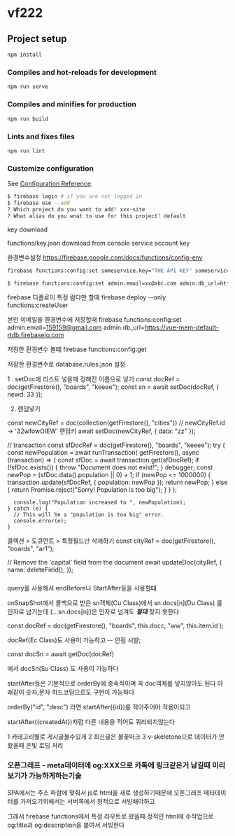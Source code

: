 # vf222

## Project setup

```
npm install
```

### Compiles and hot-reloads for development

```
npm run serve
```

### Compiles and minifies for production

```
npm run build
```

### Lints and fixes files

```
npm run lint
```

### Customize configuration

See [Configuration Reference](https://cli.vuejs.org/config/).

```bash
$ firebase login # if you are not logged in
$ firebase use --add
? Which project do you want to add? xxx-site
? What alias do you wnat to use for this project? default

```

key download

functions/key.json download from console service account key

환경변수설정
https://firebase.google.com/docs/functions/config-env

```bash
firebase functions:config:set someservice.key="THE API KEY" someservice.id="THE CLIENT ID"

$ firebase functions:config:set admin.email=xx@abc.com admin.db_url=https://xxx-site.firebaseio.com
```

firebase 디플로이 특정 람다만 할때
firebase deploy --only functions:createUser

본인 이메일을 환경변수에 저장할때
firebase functions:config:set admin.email=159159@gmail.com admin.db_url=https://vue-mem-default-rtdb.firebaseio.com

저장한 환경변수 볼떄
firebase functions:config:get

저장한 환경변수로 database.rules.json 설정

1 . setDoc에 리스트 넣을때 정해진 이름으로 넣기
const docRef = doc(getFirestore(), "boards", "keeee");
const sn = await setDoc(docRef, { newd: 33 });

2. 랜덤넣기

const newCityRef = doc(collection(getFirestore(), "cities"))
// newCityRef.id -> '32wfowOIEW' 랜덤키
await setDoc(newCityRef, { data: "zz" });

// transaction
const sfDocRef = doc(getFirestore(), "boards", "keeee");
try {
const newPopulation = await runTransaction(
getFirestore(),
async (transaction) => {
const sfDoc = await transaction.get(sfDocRef);
if (!sfDoc.exists()) {
throw "Document does not exist!";
}
debugger;
const newPop = (sfDoc.data().population || 0) + 1;
if (newPop <= 1000000) {
transaction.update(sfDocRef, { population: newPop });
return newPop;
} else {
return Promise.reject("Sorry! Population is too big");
}
}
);

      console.log("Population increased to ", newPopulation);
    } catch (e) {
      // This will be a "population is too big" error.
      console.error(e);
    }

콜렉션 > 도큐먼트 > 특정필드만 삭제하기
const cityRef = doc(getFirestore(), "boards", "ar1");

// Remove the 'capital' field from the document
await updateDoc(cityRef, {
name: deleteField(),
});

###

query를 사용해서 endBefore나 StartAfter등을 사용할떄

onSnapShot에서 콜백으로 받은
sn객체(Cu Class)에서
sn.docs[n](Du Class) 를 인자로 넘기는데
{...sn.docs[n]}은 인자로 넘겨도 **_절대_** 찾지 못한다

const docRef = doc(getFirestore(), "boards", this.docc, "ww", this.item.id );

docRef(Ec Class)도 사용이 가능하고 -- 안됨 시발;

const docSn = await getDoc(docRef)

에서 docSn(Su Class) 도 사용이 가능하다

startAfter등은 기본적으로 orderBy에 종속적이며 꼭 doc객체를 넣지않아도 된다 아래같이 숫자,문자 하드코딩으로도 구현이 가능하다

orderBy("id", "desc") 라면
startAfter({id})를 적어주어야 적용이되고

startAfter({createdAt})처럼 다른 내용을 적어도 쿼리되지않는다

1 카테고리별로 게시글볼수있게
2 최신글은 불꽃마크
3 v-skeletone으로 데이터가 안왔을때 은빛 로딩 처리

### 오픈그래프 - meta데이터에 og:XXX으로 카톡에 링크같은거 남길때 미리보기가 가능하게하는기술

SPA에서는 주소 파람에 맞춰서 js로 html을 새로 생성하기때문에
오픈그래프 메타데이터를 가져오기위해서는 서버쪽에서 정적으로 서빙해야하고

그래서 firebase functions에서 특정 라우트로 왔을때 정적인 html에 수작업으로 og:title과 og:description을 붙여서 서빙한다
